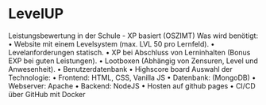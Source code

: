 # LevelUP
Leistungsbewertung in der Schule - XP basiert (OSZIMT)
Was wird benötigt:
•	Website mit einem Levelsystem (max. LVL 50 pro Lernfeld).
•	Levelanforderungen statisch.
•	XP bei Abschluss von Lerninhalten (Bonus EXP bei guten Leistungen).
•	Lootboxen (Abhängig von Zensuren, Level und Anwesenheit).
•	Benutzerdatenbank
•	Highscore board
Auswahl der Technologie:
•	Frontend: HTML, CSS, Vanilla JS
•	Datenbank: (MongoDB)
•	Webserver: Apache
•	Backend: NodeJS
•	Hosten auf github pages
•	CI/CD über GitHub mit Docker
